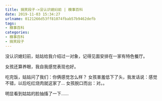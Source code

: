 ```yaml
---
title: 搞笑段子->没认识媳妇前 | 糗事百科
date: 2019-11-03 15:34:27
urlname: 0121266d53ff81074fbab57b9462defb
tags: 
- 糗事百科
categories:
- 糗事百科
- 搞笑段子
---
```

没认识媳妇前，姑姑给我介绍过一对象，记得见面安排在一家有特色餐厅。

女孩还算养眼，我自我感觉表现也好。

吃完饭，姑姑问了我们：你俩感觉怎么样？ 女孩害羞低下了头，我发话说：感觉不错，以后吃红烧肉就这家了… 女孩脱口而出：对。。

明显看到姑姑的脸抽搐了一下……


